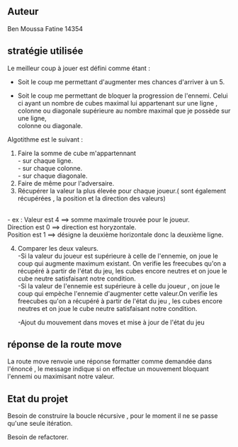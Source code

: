 ## Auteur ##
Ben Moussa Fatine 14354

## stratégie utilisée ##
 
Le meilleur coup à jouer est défini comme étant : 

- Soit le coup me permettant d'augmenter mes chances d'arriver à un 5.

- Soit le coup me permettant de bloquer la progression de l'ennemi. 
Celui ci ayant un nombre de cubes maximal lui appartenant sur une ligne , colonne ou diagonale supérieure au nombre maximal que je possède sur une ligne,</br>
colonne ou diagonale. 

Algotithme est le suivant : 

1. Faire la somme de cube m'appartennant
        </br> - sur chaque ligne.
        </br> - sur chaque colonne.
        </br> - sur chaque diagonale.
    </br>
2. Faire de même pour l'adversaire.</br>
3. Récupérer la valeur la plus élevée pour chaque joueur.( sont également récupérées , la position et la direction des valeurs)</br>
</br>
    - ex : Valeur est 4 ==> somme maximale trouvée pour le joueur.
     </br>Direction est 0 ==> direction est horyzontale.</br>
     Position est 1 ==> désigne la deuxième horizontale donc la deuxième ligne.

4. Comparer les deux valeurs.</br> 
    -Si la valeur du joueur est supérieure à celle de l'ennemie, on joue le coup qui augmente maximum existant. On verifie les freecubes qu'on a récupéré à partir de l'état du jeu, les cubes encore neutres et on joue le cube neutre satisfaisant notre condition.</br>
    -Si la valeur de l'ennemie est supérieure à celle du joueur , on joue le coup qui empèche l'ennemie d'augmenter cette valeur.On verifie les freecubes qu'on a récupéré à partir de l'état du jeu , les cubes encore neutres et on joue le cube neutre satisfaisant notre condition.

    -Ajout du mouvement dans moves et mise à jour de l'état du jeu

## réponse de la route move ##

La route move renvoie une réponse formatter comme demandée dans l'énoncé , le message indique si on effectue un mouvement bloquant l'ennemi ou maximisant notre valeur. 

## Etat du projet ##

Besoin de construire la boucle récursive , pour le moment il ne se passe qu'une seule itération. 

Besoin de refactorer.